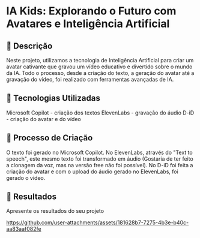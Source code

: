 
# IA Kids: Explorando o Futuro com Avatares e Inteligência Artificial

## 📒 Descrição
Neste projeto, utilizamos a tecnologia de Inteligência Artificial para criar um avatar cativante que gravou um vídeo educativo e divertido sobre o mundo da IA. Todo o processo, desde a criação do texto, a geração do avatar até a gravação do vídeo, foi realizado com ferramentas avançadas de IA.

## 🤖 Tecnologias Utilizadas
Microsoft Copilot - criação dos textos
ElevenLabs - gravação do áudio
D-iD - criação do avatar e do vídeo

## 🧐 Processo de Criação
O texto foi gerado no Microsoft Copilot. No ElevenLabs, através do "Text to speech", este mesmo texto foi transformado em áudio (Gostaria de ter feito a clonagem da voz, mas na versão free não foi possível).
No D-iD foi feita a criação do avatar e com o upload do áudio gerado no ElevenLabs, foi gerado o vídeo.


## 🚀 Resultados
Apresente os resultados do seu projeto

https://github.com/user-attachments/assets/181628b7-7275-4b3e-b40c-aa83aaf082fe



